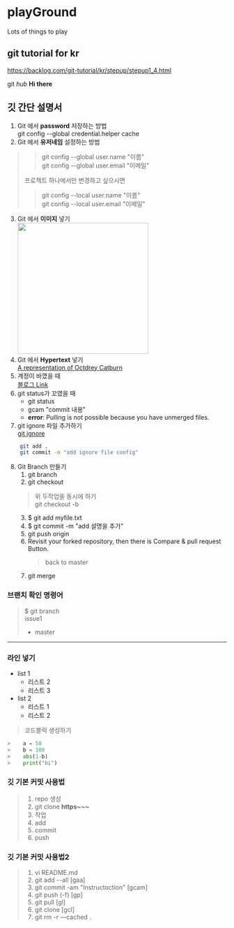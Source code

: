 # playGround
Lots of things to play

## git tutorial for kr
https://backlog.com/git-tutorial/kr/stepup/stepup1_4.html

git _hub_ **Hi there**

## 깃 간단 설명서
1. Git 에서 **password** 저장하는 방법  
git config --global credential.helper cache 
2. Git 에서 **유저네임** 설정하는 방법
>
>>git config --global user.name "이름"  
>>git config --global user.email "이메일"
>
>프로젝트 하나에서만 변경하고 싶으시면
>
>>git config --local user.name "이름"  
>>git config --local user.email "이메일"
>

3. Git 에서 **이미지** 넣기  
    <img src="http://octodex.github.com/images/octdrey-catburn.jpg" width="300">
4. Git 에서 **Hypertext** 넣기  
    [A representation of Octdrey Catburn](http://octodex.github.com/)
5. 계정이 바꼈을 때  
[블로그 Link](http://recoveryman.tistory.com/392)
6. git status가 꼬였을 때  
    * git status
    * gcam "commit 내용"
    - **error**: Pulling is not possible because you have unmerged files.
7. git ignore 파일 추가하기  
[git ignore](http://rapapa.net/?p=85)  
```bash
    git add .
    git commit -m "add ignore file config"
```
 8. Git Branch 만들기
    1. git branch <branchname>
    2. git checkout <branchname>
    >위 두작업을 동시에 하기    
    >git checkout -b <branch>  
    3. $ git add myfile.txt
    4. $ git commit -m "add 설명을 추가"
    5. git push origin <branchname>  
    6. Revisit your forked repository, then there is Compare & pull request Button.
        >back to master
    7. git merge <branchname>

### 브랜치 확인 명령어
> $ git branch  
> issue1
> * master




***
### 라인 넣기

* list 1
    - 리스트 2
    - 리스트 3
* list 2
    * 리스트 1
    * 리스트 2

> 코드블럭 생성하기
```python
>    a = 50
>    b = 100
>    abs(1-b)
>    print("hi")
```

### 깃 **기본 커밋** 사용법
>1. repo 생성
>2. git clone **https~~~**
>3. 작업
>4. add
>5. commit
>6. push

### 깃 **기본 커밋** 사용법2
>1. vi README.md
>2. git add --all [gaa]
>3. git commit -am "Instructoction" [gcam]
>4. git push (-f) [gp]
>5. git pull [gl]
>6. git clone [gcl]
>7. git rm -r —cached .
